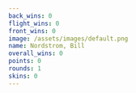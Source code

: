 ```yaml
---
back_wins: 0
flight_wins: 0
front_wins: 0
image: /assets/images/default.png
name: Nordstrom, Bill
overall_wins: 0
points: 0
rounds: 1
skins: 0
---
```

